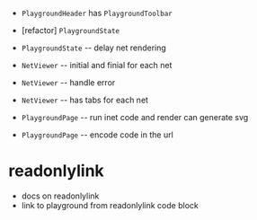 - `PlaygroundHeader` has `PlaygroundToolbar`

- [refactor] `PlaygroundState`

- `PlaygroundState` -- delay net rendering

- `NetViewer` -- initial and finial for each net
- `NetViewer` -- handle error
- `NetViewer` -- has tabs for each net

- `PlaygroundPage` -- run inet code and render can generate svg
- `PlaygroundPage` -- encode code in the url

# readonlylink

- docs on readonlylink
- link to playground from readonlylink code block
